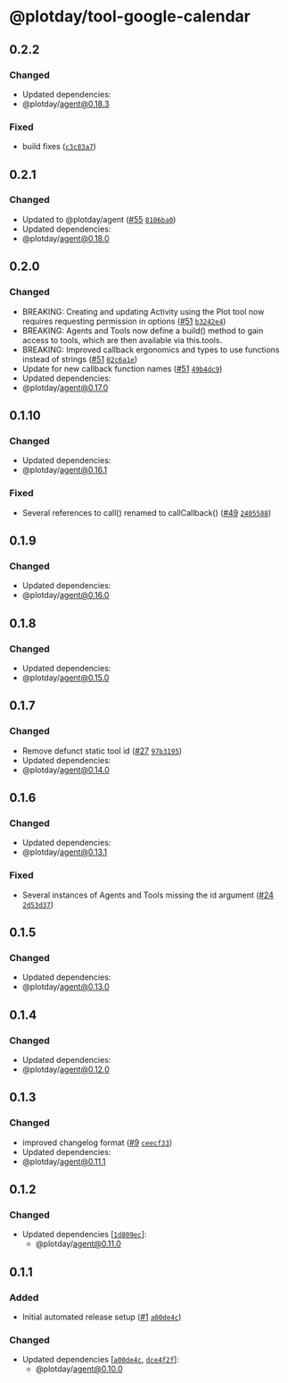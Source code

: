 # @plotday/tool-google-calendar

## 0.2.2

### Changed

- Updated dependencies:
- @plotday/agent@0.18.3

### Fixed

- build fixes ([`c3c83a7`](https://github.com/plotday/plot/commit/c3c83a7cddc72966209721fceec2eeb96c385dc2))

## 0.2.1

### Changed

- Updated to @plotday/agent ([#55](https://github.com/plotday/plot/pull/55) [`8106ba0`](https://github.com/plotday/plot/commit/8106ba0597966909dd223b800adf4f63b9c4b278))
- Updated dependencies:
- @plotday/agent@0.18.0

## 0.2.0

### Changed

- BREAKING: Creating and updating Activity using the Plot tool now requires requesting permission in options ([#51](https://github.com/plotday/plot/pull/51) [`b3242e4`](https://github.com/plotday/plot/commit/b3242e4adecea87011379ac2dd58712dc91729d7))
- BREAKING: Agents and Tools now define a build() method to gain access to tools, which are then available via this.tools.
- BREAKING: Improved callback ergonomics and types to use functions instead of strings ([#51](https://github.com/plotday/plot/pull/51) [`02c6a1e`](https://github.com/plotday/plot/commit/02c6a1e834b9aa645f29191ed59ee5b66b70c32a))
- Update for new callback function names ([#51](https://github.com/plotday/plot/pull/51) [`49b4dc9`](https://github.com/plotday/plot/commit/49b4dc94e08906a89799903610325c5fe7ebe10b))
- Updated dependencies:
- @plotday/agent@0.17.0

## 0.1.10

### Changed

- Updated dependencies:
- @plotday/agent@0.16.1

### Fixed

- Several references to call() renamed to callCallback() ([#49](https://github.com/plotday/plot/pull/49) [`2405588`](https://github.com/plotday/plot/commit/2405588f3c296b7e06057f11096e43771615a4b5))

## 0.1.9

### Changed

- Updated dependencies:
- @plotday/agent@0.16.0

## 0.1.8

### Changed

- Updated dependencies:
- @plotday/agent@0.15.0

## 0.1.7

### Changed

- Remove defunct static tool id ([#27](https://github.com/plotday/plot/pull/27) [`97b3195`](https://github.com/plotday/plot/commit/97b3195abaffb6886fda90ce511de796fbd34aac))
- Updated dependencies:
- @plotday/agent@0.14.0

## 0.1.6

### Changed

- Updated dependencies:
- @plotday/agent@0.13.1

### Fixed

- Several instances of Agents and Tools missing the id argument ([#24](https://github.com/plotday/plot/pull/24) [`2d53d37`](https://github.com/plotday/plot/commit/2d53d3794419ee218976d6468319ae9129c93088))

## 0.1.5

### Changed

- Updated dependencies:
- @plotday/agent@0.13.0

## 0.1.4

### Changed

- Updated dependencies:
- @plotday/agent@0.12.0

## 0.1.3

### Changed

- improved changelog format ([#9](https://github.com/plotday/plot/pull/9) [`ceecf33`](https://github.com/plotday/plot/commit/ceecf33))
- Updated dependencies:
- @plotday/agent@0.11.1

## 0.1.2

### Changed

- Updated dependencies [[`1d809ec`](https://github.com/plotday/plot/commit/1d809ec778244921cda072eb3744f36e28b3c1b4)]:
  - @plotday/agent@0.11.0

## 0.1.1

### Added

- Initial automated release setup ([#1](https://github.com/plotday/plot/pull/1) [`a00de4c`](https://github.com/plotday/plot/commit/a00de4c48e3ec1d6190235d1d38fd3e5d398d480))

### Changed

- Updated dependencies [[`a00de4c`](https://github.com/plotday/plot/commit/a00de4c48e3ec1d6190235d1d38fd3e5d398d480), [`dce4f2f`](https://github.com/plotday/plot/commit/dce4f2ff3596bd9c73212c90a1cd49a7dac12f48)]:
  - @plotday/agent@0.10.0
